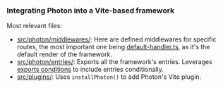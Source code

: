 ### Integrating Photon into a Vite-based framework

Most relevant files:
- [src/photon/middlewares/](./src/photon/middlewares): Here are defined middlewares for specific routes, the most important one being [default-handler.ts](./src/photon/middlewares/default-handler.ts), as it's the default render of the framework.
- [src/photon/entries/](./src/photon/entries): Exports all the framework's entries. Leverages [exports conditions](./package.json) to include entries conditionally.
- [src/plugins/](./src/plugins/index.ts): Uses `installPhoton()` to add Photon's Vite plugin.
